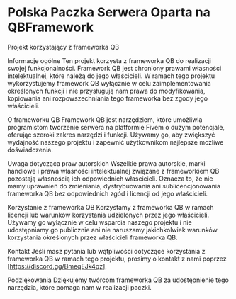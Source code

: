 # Polska Paczka Serwera Oparta na QBFramework


Projekt korzystający z frameworka QB

Informacje ogólne
Ten projekt korzysta z frameworka QB do realizacji swojej funkcjonalności. Framework QB jest chroniony prawami własności intelektualnej, które należą do jego właścicieli. W ramach tego projektu wykorzystujemy framework QB wyłącznie w celu zaimplementowania określonych funkcji i nie przysługują nam prawa do modyfikowania, kopiowania ani rozpowszechniania tego frameworka bez zgody jego właścicieli.

O frameworku QB
Framework QB jest narzędziem, które umożliwia programistom tworzenie serwera na platformie Fivem o dużym potencjale, oferując szeroki zakres narzędzi i funkcji. Używamy go, aby zwiększyć wydajność naszego projektu i zapewnić użytkownikom najlepsze możliwe doświadczenia.

Uwaga dotycząca praw autorskich
Wszelkie prawa autorskie, marki handlowe i prawa własności intelektualnej związane z frameworkiem QB pozostają własnością ich odpowiednich właścicieli. Oznacza to, że nie mamy uprawnień do zmieniania, dystrybuowania ani sublicencjonowania frameworka QB bez odpowiednich zgód i licencji od jego właścicieli.

Korzystanie z frameworka QB
Korzystamy z frameworka QB w ramach licencji lub warunków korzystania udzielonych przez jego właścicieli. Używamy go wyłącznie w celu wsparcia naszego projektu i nie udostępniamy go publicznie ani nie naruszamy jakichkolwiek warunków korzystania określonych przez właścicieli frameworka QB.

Kontakt
Jeśli masz pytania lub wątpliwości dotyczące korzystania z frameworka QB w ramach tego projektu, prosimy o kontakt z nami poprzez [https://discord.gg/BmeqEJk4qz].

Podziękowania
Dziękujemy twórcom frameworka QB za udostępnienie tego narzędzia, które pomaga nam w realizacji paczki.





